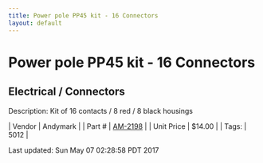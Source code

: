 ```yaml
---
title: Power pole PP45 kit - 16 Connectors
layout: default
---
```

# Power pole PP45 kit - 16 Connectors
## Electrical / Connectors
Description: 	Kit of 16 contacts / 8 red / 8 black housings  

| Vendor | Andymark | 
| Part # | [AM-2198](http://www.andymark.com/product-p/am-2198.htm) | 
| Unit Price | $14.00 | 
| Tags: | 5012 | 

Last updated: Sun May 07 02:28:58 PDT 2017
